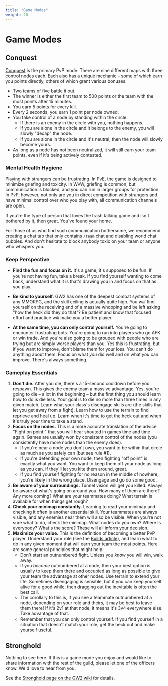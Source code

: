 ```yaml
---
title: "Game Modes"
weight: 20
---
```


# Game Modes

## Conquest

[Conquest](https://wiki.guildwars2.com/wiki/Conquest) is the primary PvP mode. There are nine different maps with three control nodes each. Each also has a unique mechanic&nbsp;&ndash;&nbsp;some of which earn you points directly, others of which grant various bonuses.

* Two teams of five battle it out.
* The winner is either the first team to 500 points or the team with the most points after 15 minutes.
* You earn 5 points for every kill.
* Every 2 seconds, you earn 1 point per node owned.
* You take control of a node by standing within the circle.
  * If there is an enemy in the circle with you, nothing happens.
  * If you are alone in the circle and it belongs to the enemy, you will slowly "decap" the node.
  * If you are alone in the circle and it's neutral, then the node will slowly become yours.
* As long as a node has not been neutralized, it will still earn your team points, even if it's being actively contested.

### Mental Health Hygiene

Playing with strangers can be frustrating. In PvE, the game is designed to minimize griefing and toxicity. In WvW, griefing is common, but communication is blocked, and you can run in larger groups for protection. In PvP, however, not only are you in direct competition with strangers and have minimal control over who you play with, all communication channels are open.

If you're the type of person that loves the trash talking game and isn't bothered by it, then great. You've found your home.

For those of us who find such communication bothersome, we recommend creating a chat tab that only contains `/team` chat and disabling world chat bubbles. And don't hesitate to block anybody toxic on your team or anyone who whispers you.

### Keep Perspective

* **Find the fun and focus on it.** It's a game; it's supposed to be fun. If you're not having fun, take a break. If you find yourself wanting to come back, understand what it is that's drawing you in and focus on that as you play.

* **Be kind to yourself.** GW2 has one of the deepest combat systems of any MMORPG, and the skill ceiling is actually quite high. You *will* find yourself on the receiving end of a massive whooping and be left asking "how the heck did they do that"? Be patient and know that focused effort and practice *will* make you a better player.

* **At the same time, you can only control yourself.** You're going to encounter frustrating bots. You're going to run into players who go AFK or win trade. And you're also going to be grouped with people who are trying but are simply worse players than you. Yes this is frustrating, but if you want to improve, don't blame them for your loss. You can't do anything about them. Focus on what *you* did well and on what *you* can improve. There's always something.

### Gameplay Essentials

1. **Don't die.** After you die, there's a 15-second cooldown before you respawn. This gives the enemy team a massive advantage. Yes, you're going to die&nbsp;&ndash;&nbsp;a lot in the beginning&nbsp;&ndash;&nbsp;but the first thing you should learn how to do is die less. Your goal is to die no more than three times in any given match. Learn what your class's disengage skills are (the skills that let you get away from a fight). Learn how to use the terrain to find reprieve and heal up. Learn when it's time to get the heck out and when it's truly your time to take a stand.
1. **Focus on the nodes.** This is a more accurate translation of the advice "Fight on point!" that you will hear shouted in games time and time again. Games are usually won by consistent control of the nodes (you consistently have more nodes than the enemy does).
   * If you're near a node you don't own, you want to be within that circle as much as you safely can (but see rule #1).
   * If you're defending your own node, then fighting "off point" is exactly what you want. You want to keep them off your node as long as you can. If they'll let you kite them around, great.
   * If you find yourself fighting for no reason in the middle of nowhere, you're likely in the wrong place. Disengage and go do some good.
1. **Be aware of your surroundings.** Tunnel vision will get you killed. Always be aware of what's going on around you. How many of them are there? Any more coming? What are your teammates doing? What terrain is available for when things get rough?
1. **Check your minimap constantly.** Learning to read your minimap and checking it often is another essential skill. Your teammates are always visible, and any enemies near them will also be visible. When you're not sure what to do, check the minimap. What nodes do you own? Where is everybody? What's the score? These will all inform your decision.
1. **Maximize your value.** This is the definition of becoming a better PvP player. Understand your role (see the [Builds article](../builds)), and learn what to do in any given moment that will earn your team the most points. Here are some general principles that might help:
   * Don't start an outnumbered fight. Unless you *know* you will win, walk away.
   * If you *become* outnumbered at a node, then your best option is usually to keep them there and occupied as long as possible to give your team the advantage at other nodes. Use terrain to extend your life. Sometimes disengaging is sensible, but if you can keep yourself alive for a good while, then dragging out the inevitable is often the best call.
   * The corollary to this is, if you see a teammate outnumbered at a node, depending on your role and theirs, it may be best to leave them there! If it's 2v1 at that node, it means it's 3v4 everywhere else. Take advantage of that.
   * Remember that you can only control yourself. If you find yourself in a situation that doesn't match your role, get the heck out and make yourself useful.

## Stronghold

Nothing to see here. If this is a game mode you enjoy and would like to share information with the rest of the guild, please let one of the officers know. We'd love to hear from you.

See the [Stronghold page on the GW2 wiki](https://wiki.guildwars2.com/wiki/Stronghold) for details.
